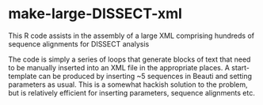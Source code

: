 # make-large-DISSECT-xml
This R code assists in the assembly of a large XML comprising hundreds of sequence alignments for DISSECT analysis 

The code is simply a series of loops that generate blocks of text that need to be manually inserted into an XML file
in the appropriate places. A start-template can be produced by inserting ~5 sequences in Beauti and setting parameters as usual. This is a somewhat hackish solution to the problem, but is relatively efficient for inserting parameters, sequence alignments etc.
